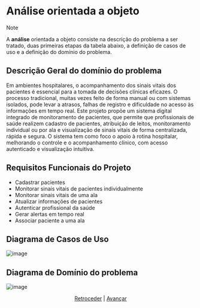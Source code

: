 # Análise orientada a objeto
> [!NOTE]
> A **análise** orientada a objeto consiste na descrição do problema a ser tratado, duas primeiras etapas da tabela abaixo, a definição de casos de uso e a definição do domínio do problema.

## Descrição Geral do domínio do problema

Em ambientes hospitalares, o acompanhamento dos sinais vitais dos pacientes é essencial para a tomada de decisões clínicas eficazes. O processo tradicional, muitas vezes feito de forma manual ou com sistemas isolados, pode levar a atrasos, falhas de registro e dificuldade no acesso às informações em tempo real. Este projeto propõe um sistema digital integrado de monitoramento de pacientes, que permite que profissionais de saúde realizem cadastro de pacientes, atribuição de leitos, monitoramento individual ou por ala e visualização de sinais vitais de forma centralizada, rápida e segura.
O sistema tem como foco o apoio à rotina hospitalar, melhorando o controle e o acompanhamento clínico, com acesso autenticado e visualização intuitiva.

## Requisitos Funcionais do Projeto

- Cadastrar pacientes
- Monitorar sinais vitais de pacientes individualmente
- Monitorar sinais vitais de uma ala
- Atualizar informações de pacientes
- Autenticar profissional da saúde
- Gerar alertas em tempo real
- Associar paciente a uma ala

## Diagrama de Casos de Uso

![image](https://github.com/user-attachments/assets/bf7b7163-e45e-41a5-91be-693ead7c36fe)
 
## Diagrama de Domínio do problema

![image](https://github.com/user-attachments/assets/3fe5c97d-00f5-4f11-939e-7c89155b125a)

<div align="center">

[Retroceder](README.md) | [Avançar](projeto.md)

</div>
